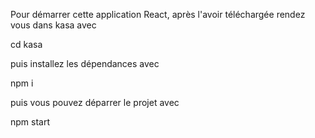 Pour démarrer cette application React, après l'avoir téléchargée rendez vous dans kasa avec 

cd kasa

puis installez les dépendances avec 

npm i 

puis vous pouvez déparrer le projet avec 

npm start 
